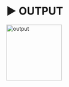 # :arrow_forward: OUTPUT 
<img width="148" alt="output" src="https://user-images.githubusercontent.com/41688158/179027335-9beb15fc-2158-47b7-b405-ca5ad380da41.png">
